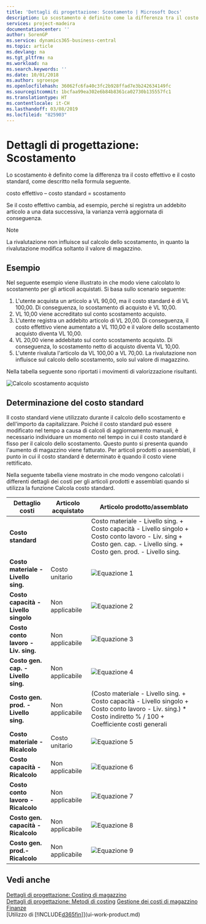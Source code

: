 ```yaml
---
title: 'Dettagli di progettazione: Scostamento | Microsoft Docs'
description: Lo scostamento è definito come la differenza tra il costo effettivo e il costo standard, come descritto nella formula seguente.
services: project-madeira
documentationcenter: ''
author: SorenGP
ms.service: dynamics365-business-central
ms.topic: article
ms.devlang: na
ms.tgt_pltfrm: na
ms.workload: na
ms.search.keywords: ''
ms.date: 10/01/2018
ms.author: sgroespe
ms.openlocfilehash: 36062fc6fa40c3fc2b928ffad7e3b242634149fc
ms.sourcegitcommit: 1bcfaa99ea302e6b84b8361ca02730b135557fc1
ms.translationtype: HT
ms.contentlocale: it-CH
ms.lasthandoff: 03/08/2019
ms.locfileid: "825903"
---
```

# <a name="design-details-variance"></a>Dettagli di progettazione: Scostamento
Lo scostamento è definito come la differenza tra il costo effettivo e il costo standard, come descritto nella formula seguente.  

 costo effettivo – costo standard = scostamento  

 Se il costo effettivo cambia, ad esempio, perché si registra un addebito articolo a una data successiva, la varianza verrà aggiornata di conseguenza.  

> [!NOTE]  
>  La rivalutazione non influisce sul calcolo dello scostamento, in quanto la rivalutazione modifica soltanto il valore di magazzino.  

## <a name="example"></a>Esempio  
 Nel seguente esempio viene illustrato in che modo viene calcolato lo scostamento per gli articoli acquistati. Si basa sullo scenario seguente:  

1.  L'utente acquista un articolo a VL 90,00, ma il costo standard è di VL 100,00. Di conseguenza, lo scostamento di acquisto è VL 10,00.  
2.  VL 10,00 viene accreditato sul conto scostamento acquisto.  
3.  L'utente registra un addebito articolo di VL 20,00. Di conseguenza, il costo effettivo viene aumentato a VL 110,00 e il valore dello scostamento acquisto diventa VL 10,00.  
4.  VL 20,00 viene addebitato sul conto scostamento acquisto. Di conseguenza, lo scostamento netto di acquisto diventa VL 10,00.  
5.  L'utente rivaluta l'articolo da VL 100,00 a VL 70,00. La rivalutazione non influisce sul calcolo dello scostamento, solo sul valore di magazzino.  

 Nella tabella seguente sono riportati i movimenti di valorizzazione risultanti.  

 ![Calcolo scostamento acquisto](media/design_details_inventory_costing_11_purchase_variance.png "Calcolo scostamento acquisto")  

## <a name="determining-the-standard-cost"></a>Determinazione del costo standard  
 Il costo standard viene utilizzato durante il calcolo dello scostamento e dell'importo da capitalizzare. Poiché il costo standard può essere modificato nel tempo a causa di calcoli di aggiornamento manuali, è necessario individuare un momento nel tempo in cui il costo standard è fisso per il calcolo dello scostamento. Questo punto si presenta quando l'aumento di magazzino viene fatturato. Per articoli prodotti o assemblati, il punto in cui il costo standard è determinato è quando il costo viene rettificato.  

 Nella seguente tabella viene mostrato in che modo vengono calcolati i differenti dettagli dei costi per gli articoli prodotti e assemblati quando si utilizza la funzione Calcola costo standard.  

|Dettaglio costi|Articolo acquistato|Articolo prodotto/assemblato|  
|----------------|--------------------|------------------------------|  
|**Costo standard**||Costo materiale - Livello sing. + Costo capacità - Livello singolo + Costo conto lavoro - Liv. sing + Costo gen. cap. - Livello sing. + Costo gen. prod. - Livello sing.|  
|**Costo materiale - Livello sing.**|Costo unitario|![Equazione 1](media/design_details_inventory_costing_11_equation_1.png "Equazione 1")|  
|**Costo capacità - Livello singolo**|Non applicabile|![Equazione 2](media/design_details_inventory_costing_11_equation_2.png "Equazione 2")|  
|**Costo conto lavoro - Liv. sing.**|Non applicabile|![Equazione 3](media/design_details_inventory_costing_11_equation_3.png "Equazione 3")|  
|**Costo gen. cap. - Livello sing.**|Non applicabile|![Equazione 4](media/design_details_inventory_costing_11_equation_4.png "Equazione 4")|  
|**Costo gen. prod. - Livello sing.**|Non applicabile|(Costo materiale - Livello sing. + Costo capacità - Livello singolo + Costo conto lavoro - Liv. sing.) * Costo indiretto % / 100 + Coefficiente costi generali|  
|**Costo materiale - Ricalcolo**|Costo unitario|![Equazione 5](media/design_details_inventory_costing_11_equation_5.png "Equazione 5")|  
|**Costo capacità - Ricalcolo**|Non applicabile|![Equazione 6](media/design_details_inventory_costing_11_equation_6.png "Equazione 6")|  
|**Costo conto lavoro - Ricalcolo**|Non applicabile|![Equazione 7](media/design_details_inventory_costing_11_equation_7.png "Equazione 7")|  
|**Costo gen. capacità - Ricalcolo**|Non applicabile|![Equazione 8](media/design_details_inventory_costing_11_equation_8.png "Equazione 8")|  
|**Costo gen. prod.- Ricalcolo**|Non applicabile|![Equazione 9](media/design_details_inventory_costing_11_equation_9.png "Equazione 9")|  

## <a name="see-also"></a>Vedi anche  
 [Dettagli di progettazione: Costing di magazzino](design-details-inventory-costing.md)   
 [Dettagli di progettazione: Metodi di costing](design-details-costing-methods.md) [Gestione dei costi di magazzino](finance-manage-inventory-costs.md)  
 [Finanze](finance.md)  
 [Utilizzo di [!INCLUDE[d365fin](includes/d365fin_md.md)]](ui-work-product.md)
